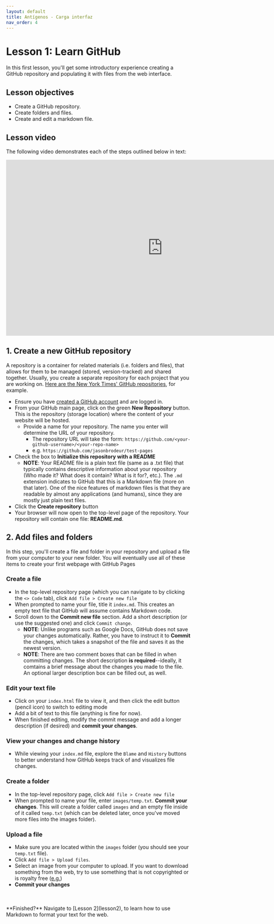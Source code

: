 ```yaml
---
layout: default
title: Antígenos - Carga interfaz
nav_order: 4
---
```


<!-- Edit the content below for the workshop in question. Once you're ready to publish, remove the comment characters e.g. "<!--" at the start and end -->

# Lesson 1: Learn GitHub
In this first lesson, you'll get some introductory experience creating a GitHub repository and populating it with files from the web interface. 

## Lesson objectives 
- Create a GitHub repository.
- Create folders and files.
- Create and edit a markdown file.

## Lesson video
The following video demonstrates each of the steps outlined below in text:
<iframe height="480" width="853" allowfullscreen frameborder=0 src="https://echo360.ca/media/db64dd93-a736-4936-9517-8d0a18c16a3e/public?autoplay=false&automute=false"></iframe>

## 1. Create a new GitHub repository
A repository is a container for related materials (i.e. folders and files), that allows for them to be managed (stored, version-tracked) and shared together. Usually, you create a separate repository for each project that you are working on. [Here are the New York Times' GitHub repositories](https://github.com/nytimes), for example.
- Ensure you have [created a GitHub account](preparation#2-create-a-github-account) and are logged in.
- From your GitHub main page, click on the green **New Repository** button. This is the repository (storage location) where the content of your website will be hosted. 
  - Provide a name for your repository. The name you enter will determine the URL of your repository.
    - The repository URL will take the form: ```https://github.com/<your-github-username>/<your-repo-name>```
	- e.g. ```https://github.com/jasonbrodeur/test-pages```
- Check the box to **Initialize this repository with a README**
	- **NOTE**: Your README file is a plain text file (same as a .txt file) that typically contains descriptive information about your repository (Who made it? What does it contain? What is it for?, etc.). The ```.md``` extension indicates to GitHub that this is a Markdown file (more on that later). One of the nice features of markdown files is that they are readable by almost any applications (and humans), since they are mostly just plain text files.
- Click the **Create repository** button
- Your browser will now open to the top-level page of the repository. Your repository will contain one file: **README.md**. 

## 2. Add files and folders
In this step, you'll create a file and folder in your repository and upload a file from your computer to your new folder. You will eventually use all of these items to create your first webpage with GitHub Pages 
 
### Create a file 
- In the top-level repository page (which you can navigate to by clicking the ```<> Code``` tab), click ```Add file > Create new file```
- When prompted to name your file, title it ```index.md```. This creates an empty text file that GitHub will assume contains Markdown code.
- Scroll down to the **Commit new file** section. Add a short description (or use the suggested one) and click ```Commit change```.
  - **NOTE**: Unlike programs such as Google Docs, GitHub does not save your changes automatically. Rather, you have to instruct it to **Commit** the changes, which takes a snapshot of the file and saves it as the newest version. 
  - **NOTE**: There are two comment boxes that can be filled in when committing changes. The short description **is required**--ideally, it comtains a brief message about the changes you made to the file. An optional larger description box can be filled out, as well. 
  
### Edit your text file
- Click on your ```index.html``` file to view it, and then click the edit button (pencil icon) to switch to editing mode
- Add a bit of text to this file (anything is fine for now). 
- When finished editing, modify the commit message and add a longer description (if desired) and **commit your changes**. 

### View your changes and change history
- While viewing your ```index.md``` file, explore the ```Blame``` and ```History``` buttons to better understand how GitHub keeps track of and visualizes file changes. 

### Create a folder 
- In the top-level repository page, click ```Add file > Create new file```
- When prompted to name your file, enter ```images/temp.txt```. **Commit your changes**. This will create a folder called ```images``` and an empty file inside of it called ```temp.txt``` (which can be deleted later, once you've moved more files into the images folder).

### Upload a file 
- Make sure you are located within the ```images``` folder (you should see your ```temp.txt``` file). 
- Click ```Add file > Upload files```. 
- Select an image from your computer to upload. If you want to download something from the web, try to use something that is not copyrighted or is royalty free ([e.g.](https://www.pexels.com/royalty-free-images/))
- **Commit your changes**
<br>
<br>
**Finished?** Navigate to [Lesson 2](lesson2), to learn how to use Markdown to format your text for the web. 


<!--


## Workshop recording

<iframe height="480" width="853" allowfullscreen frameborder=0 src="https://echo360.ca/media/4378b2ec-7d0c-4632-a1e4-5a8076a494da/public?autoplay=false&automute=false"></iframe>

View the original [here](https://echo360.ca/media/4378b2ec-7d0c-4632-a1e4-5a8076a494da/public).


## Workshop slides

<div style="position:relative;padding-top:66.25%;">
<iframe src="//docs.google.com/viewer?url=https://github.com/scds/intro-tableau/raw/main/assets/docs/tableau_20201118.pdf?dl=0&hl=en_US&embedded=true" class="gde-frame" style="position:absolute;top:0;left:0;width:100%;height:100%;border:none;" scrolling="no"></iframe>
</div>
[Download as a PDF](https://github.com/scds/intro-tableau/raw/main/assets/docs/tableau_20201118.pdf)
<br>

## Worksheets
**Coming soon!**

-->
